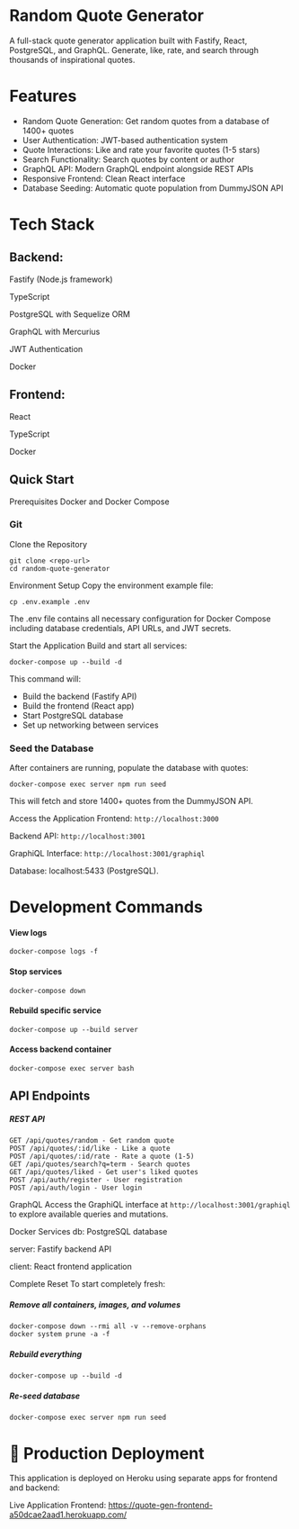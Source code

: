 # Random Quote Generator

A full-stack quote generator application built with Fastify, React, PostgreSQL, and GraphQL. Generate, like, rate, and search through thousands of inspirational quotes.

# Features

* Random Quote Generation: Get random quotes from a database of 1400+ quotes
* User Authentication: JWT-based authentication system
* Quote Interactions: Like and rate your favorite quotes (1-5 stars)
* Search Functionality: Search quotes by content or author
* GraphQL API: Modern GraphQL endpoint alongside REST APIs
* Responsive Frontend: Clean React interface
* Database Seeding: Automatic quote population from DummyJSON API

# Tech Stack

## Backend:

Fastify (Node.js framework)

TypeScript

PostgreSQL with Sequelize ORM

GraphQL with Mercurius

JWT Authentication

Docker

## Frontend:

React

TypeScript

Docker

## Quick Start

Prerequisites
Docker and Docker Compose

### Git

Clone the Repository

```
git clone <repo-url>
cd random-quote-generator
```

Environment Setup
Copy the environment example file:

```
cp .env.example .env
```

The .env file contains all necessary configuration for Docker Compose including database credentials, API URLs, and JWT secrets.

Start the Application
Build and start all services:

```
docker-compose up --build -d
```

This command will:

* Build the backend (Fastify API)
* Build the frontend (React app)
* Start PostgreSQL database
* Set up networking between services

### Seed the Database

After containers are running, populate the database with quotes:

```
docker-compose exec server npm run seed
```

This will fetch and store 1400+ quotes from the DummyJSON API.

Access the Application
Frontend: `http://localhost:3000`

Backend API: `http://localhost:3001`

GraphiQL Interface: `http://localhost:3001/graphiql`

Database: localhost:5433 (PostgreSQL).

# Development Commands

#### View logs

```
docker-compose logs -f
```

#### Stop services

```
docker-compose down
```

#### Rebuild specific service

```
docker-compose up --build server
```

#### Access backend container

```
docker-compose exec server bash
```

## API Endpoints

##### REST API

```
GET /api/quotes/random - Get random quote
POST /api/quotes/:id/like - Like a quote
POST /api/quotes/:id/rate - Rate a quote (1-5)
GET /api/quotes/search?q=term - Search quotes
GET /api/quotes/liked - Get user's liked quotes
POST /api/auth/register - User registration
POST /api/auth/login - User login
```

GraphQL
Access the GraphiQL interface at `http://localhost:3001/graphiql` to explore available queries and mutations.

Docker Services
db: PostgreSQL database

server: Fastify backend API

client: React frontend application

Complete Reset
To start completely fresh:

##### Remove all containers, images, and volumes

```
docker-compose down --rmi all -v --remove-orphans
docker system prune -a -f
```

##### Rebuild everything

```
docker-compose up --build -d
```

##### Re-seed database

```
docker-compose exec server npm run seed
```

# 🚀 Production Deployment

This application is deployed on Heroku using separate apps for frontend and backend:

Live Application
Frontend: https://quote-gen-frontend-a50dcae2aad1.herokuapp.com/
